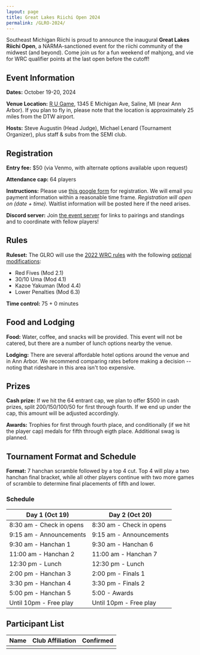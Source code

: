 ```yaml
---
layout: page
title: Great Lakes Riichi Open 2024
permalink: /GLRO-2024/
---
```

Southeast Michigan Riichi is proud to announce the inaugural **Great Lakes Riichi Open**, a NARMA-sanctioned event for the riichi community of the midwest (and beyond). 
Come join us for a fun weekend of mahjong, and vie for WRC qualifier points at the last open before the cutoff!

## Event Information

**Dates:** October 19-20, 2024

**Venue Location:** [R U Game](https://maps.app.goo.gl/pTERNhArqHQgK8qVA), 1345 E Michigan Ave, Saline, MI (near Ann Arbor).
If you plan to fly in, please note that the location is approximately 25 miles from the DTW airport.

**Hosts:** Steve Augustin (Head Judge), Michael Lenard (Tournament Organizer), plus staff \& subs from the SEMI club.

## Registration

**Entry fee:** $50 (via Venmo, with alternate options available upon request)

**Attendance cap:** 64 players

**Instructions:** Please use [this google form]() for registration. We will email you payment information within a reasonable time frame.
_Registration will open on (date + time)._ Waitlist information will be posted here if the need arises.

**Discord server:** Join [the event server]() for links to pairings and standings and to coordinate with fellow players!

## Rules

**Ruleset:** The GLRO will use the [2022 WRC rules](https://ooyamaneko.net/download/mahjong/riichi/WRC_Rules_2022_(2022-07-08)_en.pdf) with the following [optional modifications](https://ooyamaneko.net/download/mahjong/riichi/WRC_Rules_2022_-_Optional_Rules_en.pdf):
- Red Fives (Mod 2.1)
- 30/10 Uma (Mod 4.1)
- Kazoe Yakuman (Mod 4.4)
- Lower Penalties (Mod 6.3)

**Time control:** 75 + 0 minutes

## Food and Lodging

**Food:** Water, coffee, and snacks will be provided. This event will not be catered, but there are a number of lunch options nearby the venue.

**Lodging:** There are several affordable hotel options around the venue and in Ann Arbor. We recommend comparing rates before making a decision -- noting that rideshare in this area isn't too expensive.

## Prizes

**Cash prize:** If we hit the 64 entrant cap, we plan to offer $500 in cash prizes, split 200/150/100/50 for first through fourth. If we end up under the cap, this amount will be adjusted accordingly.

**Awards:** Trophies for first through fourth place, and conditionally (if we hit the player cap) medals for fifth through eigth place. Additional swag is planned.

## Tournament Format and Schedule

**Format:** 7 hanchan scramble followed by a top 4 cut. Top 4 will play a two hanchan final bracket, while all other players continue with two more games of scramble to determine final placements of fifth and lower.

### Schedule

| Day 1 (Oct 19) | Day 2 (Oct 20) |
| ----------- | ----------- |
| 8:30 am - Check in opens | 8:30 am - Check in opens |
| 9:15 am - Announcements | 9:15 am - Announcements |
| 9:30 am - Hanchan 1 | 9:30 am - Hanchan 6 |
| 11:00 am - Hanchan 2 | 11:00 am - Hanchan 7 |
| 12:30 pm - Lunch | 12:30 pm - Lunch |
| 2:00 pm - Hanchan 3 | 2:00 pm - Finals 1 |
| 3:30 pm - Hanchan 4 | 3:30 pm - Finals 2 |
| 5:00 pm - Hanchan 5 | 5:00 - Awards |
| Until 10pm - Free play | Until 10pm - Free play |

## Participant List

| Name | Club Affiliation | Confirmed |
| ----- | ----- | ----- |
|||
